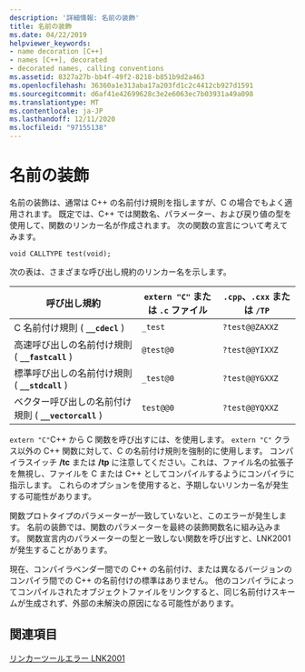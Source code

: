 ```yaml
---
description: '詳細情報: 名前の装飾'
title: 名前の装飾
ms.date: 04/22/2019
helpviewer_keywords:
- name decoration [C++]
- names [C++], decorated
- decorated names, calling conventions
ms.assetid: 8327a27b-bb4f-49f2-8218-b851b9d2a463
ms.openlocfilehash: 36360a1e313aba17a203fd1c2c4412cb927d1591
ms.sourcegitcommit: d6af41e42699628c3e2e6063ec7b03931a49a098
ms.translationtype: MT
ms.contentlocale: ja-JP
ms.lasthandoff: 12/11/2020
ms.locfileid: "97155138"
---
```

# <a name="name-decoration"></a>名前の装飾

名前の装飾は、通常は C++ の名前付け規則を指しますが、C の場合でもよく適用されます。 既定では、C++ では関数名、パラメーター、および戻り値の型を使用して、関数のリンカー名が作成されます。 次の関数の宣言について考えてみます。

`void CALLTYPE test(void);`

次の表は、さまざまな呼び出し規約のリンカー名を示します。

|呼び出し規約|`extern "C"` または `.c` ファイル|`.cpp`、`.cxx` または `/TP`|
|------------------------|---------------------------|------------------------|
|C 名前付け規則 ( **`__cdecl`** )|`_test`|`?test@@ZAXXZ`|
|高速呼び出しの名前付け規則 ( **`__fastcall`** )|`@test@0`|`?test@@YIXXZ`|
|標準呼び出しの名前付け規則 ( **`__stdcall`** )|`_test@0`|`?test@@YGXXZ`|
|ベクター呼び出しの名前付け規則 ( **`__vectorcall`** )|`test@@0`|`?test@@YQXXZ`|

`extern "C"`C++ から C 関数を呼び出すには、を使用します。 `extern "C"` クラス以外の C++ 関数に対して、C の名前付け規則を強制的に使用します。 コンパイラスイッチ **/tc** または **/tp** に注意してください。これは、ファイル名の拡張子を無視し、ファイルを C または C++ としてコンパイルするようにコンパイラに指示します。 これらのオプションを使用すると、予期しないリンカー名が発生する可能性があります。

関数プロトタイプのパラメーターが一致していないと、このエラーが発生します。 名前の装飾では、関数のパラメーターを最終の装飾関数名に組み込みます。 関数宣言内のパラメーターの型と一致しない関数を呼び出すと、LNK2001 が発生することがあります。

現在、コンパイラベンダー間での C++ の名前付け、または異なるバージョンのコンパイラ間での C++ の名前付けの標準はありません。 他のコンパイラによってコンパイルされたオブジェクトファイルをリンクすると、同じ名前付けスキームが生成されず、外部の未解決の原因になる可能性があります。

## <a name="see-also"></a>関連項目

[リンカーツールエラー LNK2001](../../error-messages/tool-errors/linker-tools-error-lnk2001.md)
